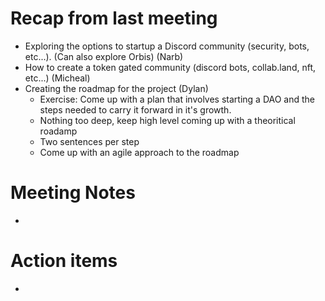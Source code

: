 
# Recap from last meeting
- Exploring the options to startup a Discord community (security, bots, etc...). (Can also explore Orbis) (Narb)
- How to create a token gated community (discord bots, collab.land, nft, etc...) (Micheal)
- Creating the roadmap for the project (Dylan)
  - Exercise: Come up with a plan that involves starting a DAO and the steps needed to carry it forward in it's growth.
  - Nothing too deep, keep high level coming up with a theoritical roadamp
  - Two sentences per step
  - Come up with an agile approach to the roadmap

# Meeting Notes

- 

# Action items
- 
